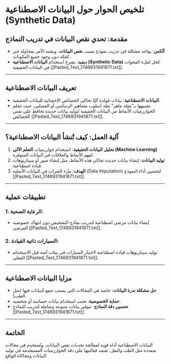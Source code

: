 
# تلخيص الحوار حول البيانات الاصطناعية (Synthetic Data)

## مقدمة: تحدي نقص البيانات في تدريب النماذج  
- **ألكس**: يواجه مشكلة في تدريب نموذج بسبب **نقص البيانات**، ويشبه الأمر بمحاولة خبز كعكة دون وجود جميع المكونات.  
- **ديفيد**: يقترح استخدام **البيانات الاصطناعية (Synthetic Data)** كحل لملء الفجوات في البيانات الحقيقية [[Pasted_Text_1746931941871.txt]].  

---

## تعريف البيانات الاصطناعية  
- **البيانات الاصطناعية**: بيانات مُولدة آليًا تحاكي الخصائص الإحصائية للبيانات الحقيقية.  
- تشبيهها بـ"مقلد ماهر" يقلد أسلوب مشاهير الرسامين أو الممثلين، حيث تتعلم الخوارزميات الأنماط من البيانات الحقيقية لتوليد بيانات جديدة تحافظ على نفس الخصائص [[Pasted_Text_1746931941871.txt]].  

---

## آلية العمل: كيف تُنشأ البيانات الاصطناعية؟  
1. **تحليل البيانات الحقيقية**: استخدام خوارزميات **التعلم الآلي (Machine Learning)** لفهم الأنماط والعلاقات في البيانات المتوفرة.  
2. **توليد البيانات**: إنشاء بيانات جديدة تحاكي هذه الأنماط، مثل إنشاء صور أو سيناريوهات قيادة اصطناعية.  
3. **الهدف**: ملء الثغرات في البيانات الأصلية (Data Imputation) لتحسين أداء النموذج [[Pasted_Text_1746931941871.txt]].  

---

## تطبيقات عملية  
### 1. **الرعاية الصحية**:  
   - إنشاء بيانات مرضى اصطناعية لتدريب نماذج التشخيص دون انتهاك خصوصية المرضى [[Pasted_Text_1746931941871.txt]].  

### 2. **السيارات ذاتية القيادة**:  
   - توليد سيناريوهات قيادة اصطناعية لاختبار السيارات في بيئات آمنة قبل الاستخدام الفعلي [[Pasted_Text_1746931941871.txt]].  

---

## مزايا البيانات الاصطناعية  
- **حل مشكلة ندرة البيانات**: خاصة في المجالات التي يصعب جمع البيانات فيها (مثل الطب).  
- **حماية الخصوصية**: تجنب استخدام بيانات حساسة أو شخصية.  
- **تحسين دقة النماذج**: بتوفير بيانات متنوعة وشاملة لتدريب النماذج [[Pasted_Text_1746931941871.txt]].  

---

## الخاتمة  
البيانات الاصطناعية أداة قوية لمعالجة تحديات نقص البيانات، وتُستخدم في مجالات متعددة مثل الطب والنقل. تعتمد فعاليتها على دقة الخوارزميات المستخدمة في توليد البيانات ومحاكاة الواقع 